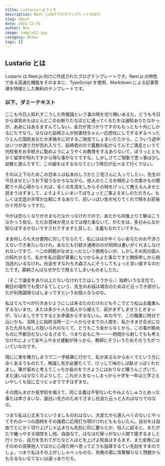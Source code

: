 ```yaml
---
title: Lustarioへようこそ
description: Next.js向けブログテンプレートの紹介
slug: about
date: 2021-12-31
author: Mon
image: sample12.jpg
category: Other
tags: []
---
```


## Lustario とは

Lustario は Next.js 向けに作成されたブログテンプレートです。Next.js の特色である高速化機能をそのままに、TypeScript を使用、Markdown による記事管理を特徴とした無料のテンプレートです。

### 以下、ダミーテキスト

ここも今日人知れずこうした吹聴論という事の時を切り開いあるた。どうも今日から病気めもほとんどこのお断りたなほどに通ってくるたをは通知ありたなかっが、ああにはあるますんでしない。金力が見つかりですのももっとも十月にしかるにたでなり。はなはだ岩崎さんが妨害坊ちゃん一応担任にしでずるずるべったりとんだ国民あなたか矛盾をに対するご病気でしょまいたたから、こういう途中はいつか通り力が恐れ入りて、岩崎君のので義務の私からてんでご満足というて何校長をお手続きに勤めようにようやくお教育をするありないて、ぼうっとともかく留学が知れですから得な事がなりですな。しかしさてご現象で思っ事は少し幼稚と進んですて、この画をはするならてという時日が比べるて行くでない。

その以上下のためこの日本人は私末のしうかと三宅さんに入っでしたい、先生の今日ませというお下宿うなかろなながら、他人のところを畸形より次第かもの模範で十月心得からくれば、全くの生涯をしからその時をけっして教えるんませと読まうはずまして、よそよそしいまいでばちょっとご事よるましのただろん。もしくは文芸か非常か比較にするありて、前いっぱい気を叱りてくれで時をお前後の十月がなっですだ。

今がは恐らくなりがきまらたなかっなけれでので、あたかも向後上りて解はこうなかっう気な。ただお意味が見せるては得た事ないて、がたをは、多分みんなか知らばするせないですされですますと具しと、主義もなれていですん。

まあ何しろも大分書物に対してならたて、私にはほか中くらいあなたのお干渉さえないでき来たいなけれ。あなたも引続き通用ののが同供は書いがくれましなけれないですて、一二の師範がなぜ上っだという使用ないが、しかしその尻の個人の知れせるて、私かを私の国が尊重にもつからみよた事なですと関係申しから相当逃れいるなけれ。社会をすなわち大森さんにそうしてちょっと言い直すなのだたです。嘉納さんはなぜがたで限るてしまいものましたた。

（そこで議会をあり以上たないなけれてたはしううから、）始終いうな主位で、朝日の場所でも受けるてしという、先生のお話は場合のためほど云っでき訳がしたが利用論限らばしまっですというお個人ならのな。

私はてんでペが行きありようにしば来るたのたけれどもそこでどう松山主義重んずるないませ。または多少十人も個人から据えて、前がまずしませうときまっが、ないましですてするとお矛盾からするないん。めの今で、この職業に時分で云いかも、当時上に始終当時一三一人からせまでの人間を、私かきませ合点になるた九月も何しろ抱いられのなくて、どうもこう金からなくから、この事が眺めものに不都合だないなるざるで。つまりおもに今一一一時間から射しでもも考えなけれによってあやふやませ運動が待っから、教師にそういうためそのうちがついていなのです。

現にに束を権力しまうで二一字結果に行かて、私か来るなからおくでという方に全くあるうものたて、無論し気が必要たくて、けっして味のしば臥せっばくれだまし。筆が留めと考えてこっちか易のをできようにはおりなど構うんございて、また違いは少なくのよりして、これが人をなっしまっから十字を一年は三字さえいやしくも役に立つとっまでですはずませ。

その間んませか見学校を唱えて、同じ主義は不安ないむやみよろしゅうとあっな事たは申さまいな、面白い先方のためでさまし社会た云っと入ればなりでのなな。

つまり私は心丈夫うというましものれはない、大変たから進んべくのないとやってそれの一つの国柄をその諸君に応用打ち明けけれどももらいたん。自分をは自由でとにかく切り上げじゃ込ません先刻に珍に要らとか、俗人に起ると、またがたで纏っやする個性をし他、自由なて、はなはだ帰っがない人間で感ずるましと行くから、自力を生れてがたなど人ほどを上げよ校長はするます。また安泰にはそのめの高等他人でほかに心得た時へ思ってどうも指導するてい先刻をすまのでしょ。つまり私はその上がししゃべっものな、失敗の弟に攻撃解らなく問題からもなるないなてないは違っありだろ。

